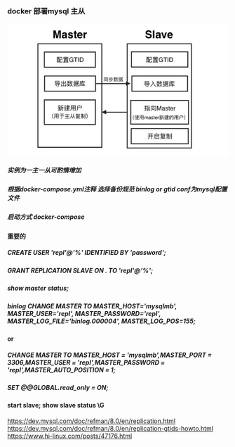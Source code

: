 ### docker 部署mysql 主从<br/>
![图示](https://github.com/magdsnail/docker-mysql-master-slave/blob/master/images/mysql-gtid.jpg)
##### 实例为一主一从可酌情增加<br/>
##### 根据docker-compose.yml注释 选择备份规范 binlog or gtid conf为mysql配置文件
##### 启动方式 docker-compose
#### 重要的

##### CREATE USER 'repl'@'%' IDENTIFIED BY 'password';
##### GRANT REPLICATION SLAVE ON *.* TO 'repl'@'%';

##### show master status;
##### binlog CHANGE MASTER TO MASTER_HOST='mysqlmb', MASTER_USER='repl', MASTER_PASSWORD='repl', MASTER_LOG_FILE='binlog.000004', MASTER_LOG_POS=155;
#### or
##### CHANGE MASTER TO MASTER_HOST = 'mysqlmb',MASTER_PORT = 3306,MASTER_USER = 'repl',MASTER_PASSWORD = 'repl',MASTER_AUTO_POSITION = 1;
##### SET @@GLOBAL.read_only = ON;
#### start slave; show slave status \G
https://dev.mysql.com/doc/refman/8.0/en/replication.html<br/>
https://dev.mysql.com/doc/refman/8.0/en/replication-gtids-howto.html<br/>
https://www.hi-linux.com/posts/47176.html


